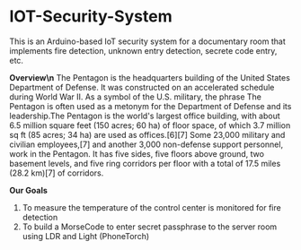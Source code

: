 # IOT-Security-System
This is an Arduino-based IoT security system for a documentary room that implements fire detection, unknown entry detection, secrete code entry, etc.

**Overview\n**
The Pentagon is the headquarters building of the United States Department of Defense. It was constructed on an accelerated schedule during World War II. As a symbol of the U.S. military, the phrase The Pentagon is often used as a metonym for the Department of Defense and its leadership.The Pentagon is the world's largest office building, with about 6.5 million square feet (150 acres; 60 ha) of floor space, of which 3.7 million sq ft (85 acres; 34 ha) are used as offices.[6][7] Some 23,000 military and civilian employees,[7] and another 3,000 non-defense support personnel, work in the Pentagon. It has five sides, five floors above ground, two basement levels, and five ring corridors per floor with a total of 17.5 miles (28.2 km)[7] of corridors.

**Our Goals**
1. To measure the temperature of the control center is monitored for fire detection
2. To build a MorseCode to enter secret passphrase to the server room using LDR and 
Light (PhoneTorch)
